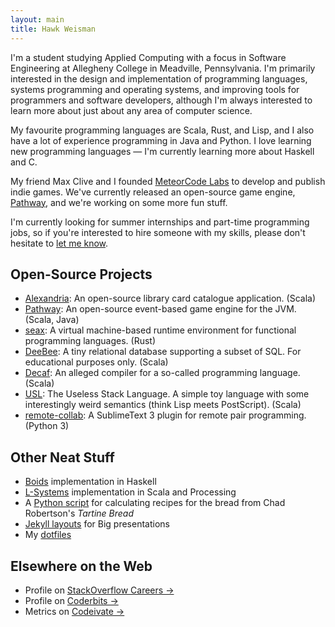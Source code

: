 ```yaml
---
layout: main
title: Hawk Weisman
---
```


I'm a student studying Applied Computing with a focus in Software Engineering at Allegheny College in Meadville, Pennsylvania. I'm primarily interested in the design and implementation of programming languages, systems programming and operating systems, and improving tools for programmers and software developers, although I'm always interested to learn more about just about any area of computer science.

My favourite programming languages are Scala, Rust, and Lisp, and I also have a lot of experience programming in Java and Python. I love learning new programming languages — I'm currently learning more about Haskell and C.

My friend Max Clive and I founded [MeteorCode Labs](https://meteorcodelabs.com) to develop and publish indie games. We've currently released an open-source game engine, [Pathway](https://github.com/MeteorCode/Pathway), and we're working on some more fun stuff.

I'm currently looking for summer internships and part-time programming jobs, so if you're interested to hire someone with my skills, please don't hesitate to [let me know](hire).

Open-Source Projects
--------------------

+ [Alexandria](https://github.com/alexandrialibrary/Alexandria): An open-source library card catalogue application. (Scala)
+ [Pathway](https://github.com/MeteorCode/Pathway): An open-source event-based game engine for the JVM. (Scala, Java)
+ [seax](seax): A virtual machine-based runtime environment for functional programming languages. (Rust)
+ [DeeBee](https://github.com/hawkw/deebee): A tiny relational database supporting a subset of SQL. For educational purposes only. (Scala)
+ [Decaf](decaf): An alleged compiler for a so-called programming language. (Scala)
+ [USL](https://github.com/hawkw/USL): The Useless Stack Language. A simple toy language with some interestingly weird semantics (think Lisp meets PostScript). (Scala)
+ [remote-collab](http://teamremote.github.io/remote-sublime/): A SublimeText 3 plugin for remote pair programming. (Python 3)

Other Neat Stuff
----------------

+ [Boids](https://github.com/cs383-final/cs383-finalproject) implementation in Haskell
+ [L-Systems](http://hawkweisman.me/notebook/programming,computer/science,scala/2015/02/15/l-systems/) implementation in Scala and Processing
+ A [Python script](https://github.com/hawkw/breadplan) for calculating recipes for the bread from Chad Robertson's _Tartine Bread_
+ [Jekyll layouts](https://github.com/hawkw/bigyll) for Big presentations
+ My [dotfiles](https://github.com/hawkw/dotfiles)

Elsewhere on the Web
--------------------

+ Profile on [StackOverflow Careers &#8594;](https://careers.stackoverflow.com/hawkw)
+ Profile on [Coderbits &#8594;](https://coderbits.com/Hawk)
+ Metrics on [Codeivate &#8594;](http://www.codeivate.com/users/hawk)
